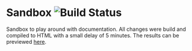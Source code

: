 # Sandbox ![Build Status](https://travis-ci.org/saferpay/sndbx.svg?branch=master "Build Status")

Sandbox to play around with documentation. All changes were build and compiled to HTML with a small delay of 5 minutes. The results can be previewed [here](https://saferpay.github.io/sndbx/).
